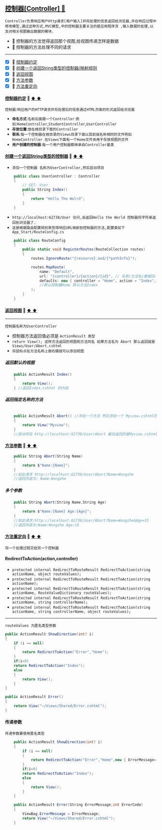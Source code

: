 <a id="top" href="#top"> 控制器[Controller] :maple_leaf:</a> 
------
`Controller负责响应用户Http请求[用户输入]并将处理的信息返回给浏览器,并在响应过程中修改模型,通过这种方式,MVC模型,中的控制器主要关注的是应用程序流
,输入数据的处理,以及对相关视图输出数据的模块.`
* :maple_leaf: 控制器的方法觉得返回那个视图,给视图传递怎样是数据
* :maple_leaf: 控制器的方法处理不同的请求
-----
* [x] :maple_leaf: <a href="#ControllerAgreement">控制器约定</a>
* [x] :maple_leaf: <a href="#CreateStringController">创建一个返回String类型的控制器/映射规则</a>
* [x] :maple_leaf: <a href="#CreateViewController">返回视图</a>
* [x] :maple_leaf: <a href="#CreateParameterController">方法参数</a>
* [x] :maple_leaf: <a href="#FunctionDirection">方法重定向</a>

####  <a id="ControllerAgreement" href="#ControllerAgreement">控制器约定</a>  :star2: <a href="#top"> :arrow_up:  :arrow_up:</a>
`控制器`:`响应用户的HTTP请求并将处理后的信息通过HTML页面的形式返回给浏览器`
* **`命名方式`**:`名称后面跟一个Controller`   `例如`:`HomeController`,`StudentController`,`UserController`
* **`存放位置`**:`放在根目录下面的Controller`
* **`联系`**:`每一个控制器在根目录的Views目录下面以其前缀名称相同的文件例如 HomeController 在Views下面有一个Home文件夹用于存放视图的文件`
* **`用户创建的控制器`**:`每一个用户控制器都继承自Controller基类`

####  <a id="CreateStringController" href="#CreateStringController">创建一个返回String类型的控制器</a>  :star2: <a href="#top"> :arrow_up:  :arrow_up:</a>
* `添加一个控制器 名称为UserController,然后启动项目`
```C#
    public class UserController : Controller
    {
        // GET: User
        public String Index()
        {
            return "Hello The Wolrd";
        }
    }
```
* `http://localhost:62738/User 访问,会返回Hello the World 控制器将字符串返回到浏览器了.`
* `这是根据路由配置规则来觉得响应URL映射到控制器的方法,配置类如下 App_Start/RouteConfig.cs`
```C#
    public class RouteConfig
    {
        public static void RegisterRoutes(RouteCollection routes)
        {
            routes.IgnoreRoute("{resource}.axd/{*pathInfo}");

            routes.MapRoute(
                name: "Default",
                url: "{controller}/{action}/{id}", // 名称/方法名/数据ID
                defaults: new { controller = "Home", action = "Index", id = UrlParameter.Optional } 
                //默认控制器Home 默认方法Index
            );
        }
    }
```
####  <a id="CreateViewController" href="#CreateViewController">返回视图</a>  :star2: <a href="#top"> :arrow_up:  :arrow_up:</a>
-----
`控制器名称为UserController `
* 控制器方法返回值必须是 `ActionResult 类型`
* `return View(); 这样方法返回的视图和方法同名 如果方法名为 Abort 那么返回就是 Views/User/Abort.cshtml`
* `将鼠标点在方法名称上面右键就可以添加视图`
##### 返回默认的视图
```C#
    public ActionResult Index()
    {
        return View();
    } //返回Index.cshtml 的内容 
```
##### 返回指定名称的方法
```C#
    
    public ActionResult Abort() //添加一个方法 然后添加一个 Myview.cshtml的视图
    {
        return View("Myview");
    }
    //启动项目 http://localhost:62738/User/Abort 最后返回的是Myview.cshtml 的内容
```
####  <a id="CreateParameterController" href="#CreateParameterController">方法参数</a>  :star2: <a href="#top"> :arrow_up:  :arrow_up:</a>
```C#
    public String Abort(String Name)
    {
        return $"Name:{Name}";
    }
    //如此请求 http://localhost:62738/User/Abort?Name=Wangzhe
    //返回内容为: Name:Wangzhe
```
##### 多个参数
```C#
    public String Abort(String Name,String Age)
    {
        return $"Name:{Name} Age:{Age}";
    }
    //如此请求:http://localhost:62738/User/Abort?Name=Wangzhe&Age=15
    //返回内容为:Name:Wangzhe Age:15

```
####  <a id="FunctionDirection" href="#FunctionDirection">方法重定向</a>  :star2: <a href="#top"> :arrow_up:  :arrow_up:</a>
`将一个处理过程交给另一个控制器`

#### RedirectToAction(action,controller)
* `protected internal RedirectToRouteResult RedirectToAction(string actionName, object routeValues);`
* `protected internal RedirectToRouteResult RedirectToAction(string actionName);`
* `protected internal RedirectToRouteResult RedirectToAction(string actionName, RouteValueDictionary routeValues);`
* `protected internal RedirectToRouteResult RedirectToAction(string actionName, string controllerName);`
* `protected internal RedirectToRouteResult RedirectToAction(string actionName, string controllerName, object routeValues);`
-----
`routeValues 为匿名类型参数`
```C#
public ActionResult ShowDirection(int? i)
{
    if (i == null)
    {
        return RedirectToAction("Error","Home");
    }
    if(i<0)
    return RedirectToAction("Index");
    else
    {
        return View();
    }
}

public ActionResult Error()
{
    return View("~/Views/Shared/Error.cshtml");
}
```
#### 传递参数
`传递参数要使用匿名类型`
```C#
    public ActionResult ShowDirection(int? i)
    {
        if (i == null)
        {
            return RedirectToAction("Error","Home",new { ErrorMessage= "请求URL错误",ErrorCode=56 });
        }
        if(i<0)
        return RedirectToAction("Index");
        else
        {
            return View();
        }
    }

    public ActionResult Error(String ErrorMessage,int ErrorCode)
    {
        ViewBag.ErrorMessage = ErrorMessage;
        return View("~/Views/Shared/Error.cshtml");
    }

```















